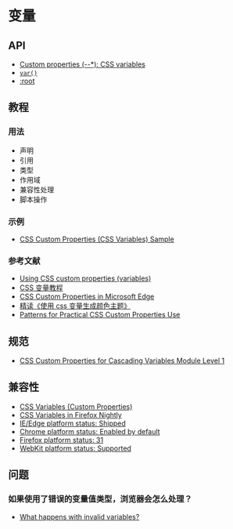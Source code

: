 # 变量

## API

- [Custom properties (--*): CSS variables](https://developer.mozilla.org/en-US/docs/Web/CSS/--*)
- [`var()`](https://developer.mozilla.org/en-US/docs/Web/CSS/var)
- [:root](https://developer.mozilla.org/en-US/docs/Web/CSS/:root)

## 教程

### 用法

- 声明
- 引用
- 类型
- 作用域
- 兼容性处理
- 脚本操作

### 示例

- [CSS Custom Properties (CSS Variables) Sample](https://googlechrome.github.io/samples/css-custom-properties/index.html)


### 参考文献

- [Using CSS custom properties (variables)](https://developer.mozilla.org/en-US/docs/Web/CSS/Using_CSS_custom_properties)
- [CSS 变量教程](https://www.ruanyifeng.com/blog/2017/05/css-variables.html)
- [CSS Custom Properties in Microsoft Edge](https://blogs.windows.com/msedgedev/2017/03/24/css-custom-properties/)
- [精读《使用 css 变量生成颜色主题》](https://segmentfault.com/a/1190000020256639?_ea=18131119#articleHeader1)
- [Patterns for Practical CSS Custom Properties Use](https://css-tricks.com/patterns-for-practical-css-custom-properties-use/)

## 规范

- [CSS Custom Properties for Cascading Variables Module Level 1](https://www.w3.org/TR/css-variables/)

## 兼容性

- [CSS Variables (Custom Properties)](https://caniuse.com/#feat=css-variables)
- [CSS Variables in Firefox Nightly](https://hacks.mozilla.org/2013/12/css-variables-in-firefox-nightly/)
- [IE/Edge platform status: Shipped](https://developer.microsoft.com/en-us/microsoft-edge/platform/status/csscustompropertiesakacssvariables/)
- [Chrome platform status: Enabled by default](https://www.chromestatus.com/feature/6401356696911872)
- [Firefox platform status: 31](https://platform-status.mozilla.org/#css-variables)
- [WebKit platform status: Supported](https://webkit.org/status/#specification-css-variables)

## 问题

### 如果使用了错误的变量值类型，浏览器会怎么处理？

- [What happens with invalid variables?](https://developer.mozilla.org/en-US/docs/Web/CSS/Using_CSS_custom_properties#What_happens_with_invalid_variables)
